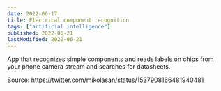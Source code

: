 ```yaml
---
date: 2022-06-17
title: Electrical component recognition
tags: ["artificial intelligence"]
published: 2022-06-21
lastModified: 2022-06-21
---
```


App that recognizes simple components and reads labels on chips from your phone camera stream and searches for datasheets.

Source: https://twitter.com/mikolasan/status/1537908166481940481